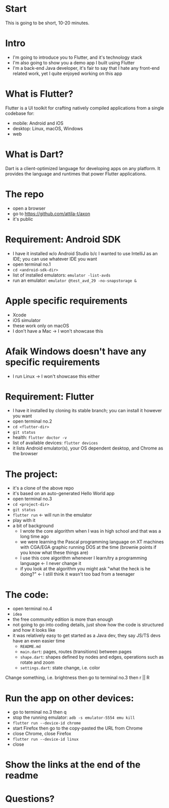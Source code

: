# Start
This is going to be short, 10-20 minutes.

# Intro
* I'm going to introduce you to Flutter, and it's technology stack
* I'm also going to show you a demo app I built using Flutter
* I'm a back-end Java developer, it's fair to say that I hate any front-end related work, yet I quite enjoyed working on this app

# What is Flutter?
Flutter is a UI toolkit for crafting natively compiled applications from a single codebase for:
* mobile: Android and iOS
* desktop: Linux, macOS, Windows
* web

# What is Dart?
Dart is a client-optimized language for developing apps on any platform. It provides the language and runtimes that power Flutter applications.

# The repo
* open a browser
* go to https://github.com/attila-t/axon
* it's public

# Requirement: Android SDK
* I have it installed w/o Android Studio b/c I wanted to use IntelliJ as an IDE; you can use whatever IDE you want
* open terminal no.1
* `cd <android-sdk-dir>`
* list of installed emulators: `emulator -list-avds`
* run an emulator: `emulator @test_avd_29 -no-snapstorage &`

# Apple specific requirements
* Xcode
* iOS simulator
* these work only on macOS
* I don't have a Mac -> I won't showcase this

# Afaik Windows doesn't have any specific requirements
* I run Linux -> I won't showcase this either

# Requirement: Flutter
* I have it installed by cloning its stable branch; you can install it however you want
* open terminal no.2
* `cd <flutter-dir>`
* `git status`
* health: `flutter doctor -v`
* list of available devices: `flutter devices`
* it lists Android emulator(s), your OS dependent desktop, and Chrome as the browser

# The project:
* it's a clone of the above repo
* it's based on an auto-generated Hello World app
* open terminal no.3
* `cd <project-dir>`
* `git status`
* `flutter run` <- will run in the emulator
* play with it
* a bit of background
  * I wrote the core algorithm when I was in high school and that was a long time ago
  * we were learning the Pascal programming language on XT machines with CGA/EGA graphic running DOS at the time (brownie points if you know what these things are)
  * I use this core algorithm whenever I learn/try a programming language <- I never change it
  * if you look at the algorithm you might ask "what the heck is he doing?" <- I still think it wasn't too bad from a teenager

# The code:
* open terminal no.4
* `idea`
* the free community edition is more than enough
* not going to go into coding details, just show how the code is structured and how it looks like
* it was relatively easy to get started as a Java dev, they say JS/TS devs have an even easier time
  * `README.md`
  * `main.dart`: pages, routes (transitions) between pages
  * `shape.dart`: shapes defined by nodes and edges, operations such as rotate and zoom
  * `settings.dart`: state change, i.e. color

Change something, i.e. brightness then go to terminal no.3 then r || R

# Run the app on other devices:
* go to terminal no.3 then q
* stop the running emulator: `adb -s emulator-5554 emu kill`
* `flutter run --device-id chrome`
* start Firefox then go to the copy-pasted the URL from Chrome
* close Chrome, close Firefox
* `flutter run --device-id linux`
* close

# Show the links at the end of the readme

# Questions?
